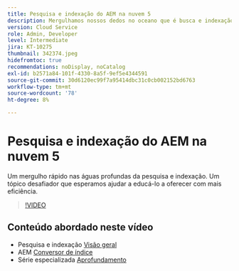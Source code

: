 ```yaml
---
title: Pesquisa e indexação do AEM na nuvem 5
description: Mergulhamos nossos dedos no oceano que é busca e indexação
version: Cloud Service
role: Admin, Developer
level: Intermediate
jira: KT-10275
thumbnail: 342374.jpeg
hidefromtoc: true
recommendations: noDisplay, noCatalog
exl-id: b2571a84-101f-4330-8a5f-9ef5e4344591
source-git-commit: 30d6120ec99f7a95414dbc31c0cb002152bd6763
workflow-type: tm+mt
source-wordcount: '78'
ht-degree: 8%

---
```


# Pesquisa e indexação do AEM na nuvem 5

Um mergulho rápido nas águas profundas da pesquisa e indexação. Um tópico desafiador que esperamos ajudar a educá-lo a oferecer com mais eficiência.

>[!VIDEO](https://video.tv.adobe.com/v/342374?quality=12&learn=on)

## Conteúdo abordado neste vídeo

+ Pesquisa e indexação [Visão geral](https://experienceleague.adobe.com/docs/experience-manager-cloud-service/content/operations/indexing.html?lang=pt-BR)
+ AEM [Conversor de índice](https://experienceleague.adobe.com/docs/experience-manager-cloud-service/content/migration-journey/refactoring-tools/index-converter.html)
+ Série especializada [Aprofundamento](../../../cloud-service/migration/moving-to-aem-as-a-cloud-service/search-and-indexing.md)
